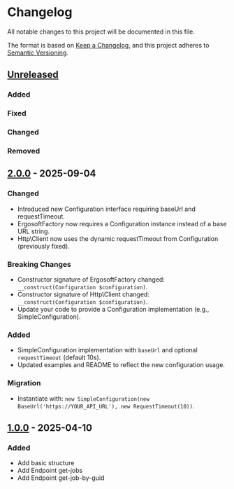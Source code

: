 # Changelog

All notable changes to this project will be documented in this file.

The format is based on [Keep a Changelog](https://keepachangelog.com/en/1.1.0/),
and this project adheres to [Semantic Versioning](https://semver.org/spec/v2.0.0.html).

## [Unreleased]

### Added
### Fixed
### Changed
### Removed

## [2.0.0] - 2025-09-04

### Changed
- Introduced new Configuration interface requiring baseUrl and requestTimeout.
- ErgosoftFactory now requires a Configuration instance instead of a base URL string.
- Http\Client now uses the dynamic requestTimeout from Configuration (previously fixed).

### Breaking Changes
- Constructor signature of ErgosoftFactory changed: `__construct(Configuration $configuration)`.
- Constructor signature of Http\\Client changed: `__construct(Configuration $configuration)`.
- Update your code to provide a Configuration implementation (e.g., SimpleConfiguration).

### Added
- SimpleConfiguration implementation with `baseUrl` and optional `requestTimeout` (default 10s).
- Updated examples and README to reflect the new configuration usage.

### Migration
- Instantiate with: `new SimpleConfiguration(new BaseUrl('https://YOUR_API_URL'), new RequestTimeout(10))`.

## [1.0.0] - 2025-04-10

### Added
- Add basic structure
- Add Endpoint get-jobs
- Add Endpoint get-job-by-guid

[unreleased]: https://github.com/DjThossi/ergosoft-sdk/compare/2.0.0...HEAD
[2.0.0]: https://github.com/DjThossi/ergosoft-sdk/releases/tag/2.0.0
[1.0.0]: https://github.com/DjThossi/ergosoft-sdk/releases/tag/1.0.0
